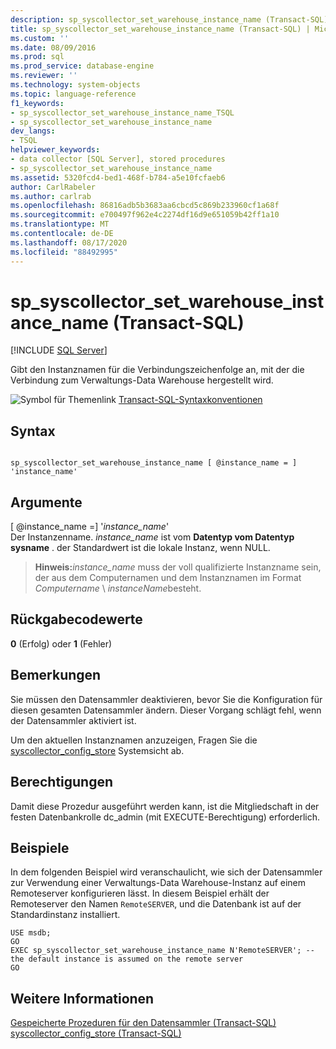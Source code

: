 ```yaml
---
description: sp_syscollector_set_warehouse_instance_name (Transact-SQL)
title: sp_syscollector_set_warehouse_instance_name (Transact-SQL) | Microsoft-Dokumentation
ms.custom: ''
ms.date: 08/09/2016
ms.prod: sql
ms.prod_service: database-engine
ms.reviewer: ''
ms.technology: system-objects
ms.topic: language-reference
f1_keywords:
- sp_syscollector_set_warehouse_instance_name_TSQL
- sp_syscollector_set_warehouse_instance_name
dev_langs:
- TSQL
helpviewer_keywords:
- data collector [SQL Server], stored procedures
- sp_syscollector_set_warehouse_instance_name
ms.assetid: 5320fcd4-bed1-468f-b784-a5e10fcfaeb6
author: CarlRabeler
ms.author: carlrab
ms.openlocfilehash: 86816adb5b3683aa6cbcd5c869b233960cf1a68f
ms.sourcegitcommit: e700497f962e4c2274df16d9e651059b42ff1a10
ms.translationtype: MT
ms.contentlocale: de-DE
ms.lasthandoff: 08/17/2020
ms.locfileid: "88492995"
---
```

# <a name="sp_syscollector_set_warehouse_instance_name-transact-sql"></a>sp_syscollector_set_warehouse_instance_name (Transact-SQL)
[!INCLUDE [SQL Server](../../includes/applies-to-version/sqlserver.md)]

  Gibt den Instanznamen für die Verbindungszeichenfolge an, mit der die Verbindung zum Verwaltungs-Data Warehouse hergestellt wird.  
  
 ![Symbol für Themenlink](../../database-engine/configure-windows/media/topic-link.gif "Symbol für Themenlink") [Transact-SQL-Syntaxkonventionen](../../t-sql/language-elements/transact-sql-syntax-conventions-transact-sql.md)  
  
## <a name="syntax"></a>Syntax  
  
```  
  
sp_syscollector_set_warehouse_instance_name [ @instance_name = ] 'instance_name'  
```  
  
## <a name="arguments"></a>Argumente  
 [ @instance_name =] '*instance_name*'  
 Der Instanzenname. *instance_name* ist vom **Datentyp vom Datentyp sysname** . der Standardwert ist die lokale Instanz, wenn NULL.  
  
> **Hinweis:**_instance_name_ muss der voll qualifizierte Instanzname sein, der aus dem Computernamen und dem Instanznamen im Format *Computername* \\ *instanceName*besteht.    
  
## <a name="return-code-values"></a>Rückgabecodewerte  
 **0** (Erfolg) oder **1** (Fehler)  
  
## <a name="remarks"></a>Bemerkungen  
 Sie müssen den Datensammler deaktivieren, bevor Sie die Konfiguration für diesen gesamten Datensammler ändern. Dieser Vorgang schlägt fehl, wenn der Datensammler aktiviert ist.  
  
 Um den aktuellen Instanznamen anzuzeigen, Fragen Sie die [syscollector_config_store](../../relational-databases/system-catalog-views/syscollector-config-store-transact-sql.md) Systemsicht ab.  
  
## <a name="permissions"></a>Berechtigungen  
 Damit diese Prozedur ausgeführt werden kann, ist die Mitgliedschaft in der festen Datenbankrolle dc_admin (mit EXECUTE-Berechtigung) erforderlich.  
  
## <a name="examples"></a>Beispiele  
 In dem folgenden Beispiel wird veranschaulicht, wie sich der Datensammler zur Verwendung einer Verwaltungs-Data Warehouse-Instanz auf einem Remoteserver konfigurieren lässt. In diesem Beispiel erhält der Remoteserver den Namen `RemoteSERVER`, und die Datenbank ist auf der Standardinstanz installiert.  
  
```  
USE msdb;  
GO  
EXEC sp_syscollector_set_warehouse_instance_name N'RemoteSERVER'; -- the default instance is assumed on the remote server  
GO  
```  
  
## <a name="see-also"></a>Weitere Informationen  
 [Gespeicherte Prozeduren für den Datensammler &#40;Transact-SQL&#41;](../../relational-databases/system-stored-procedures/data-collector-stored-procedures-transact-sql.md)   
 [syscollector_config_store &#40;Transact-SQL&#41;](../../relational-databases/system-catalog-views/syscollector-config-store-transact-sql.md)  
  
  
